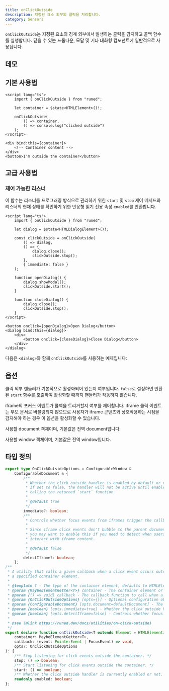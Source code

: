 ```yaml
---
title: onClickOutside
description: 지정된 요소 외부의 클릭을 처리합니다.
category: Sensors
---
```


<script>
import Demo from '$lib/components/demos/on-click-outside.svelte';
import DemoDialog from '$lib/components/demos/on-click-outside-dialog.svelte';
import { PropField } from '@svecodocs/kit'
</script>

`onClickOutside`는 지정된 요소의 경계 외부에서 발생하는 클릭을 감지하고 콜백 함수를 실행합니다. 닫을 수 있는 드롭다운, 모달 및 기타 대화형 컴포넌트에 일반적으로 사용됩니다.

## 데모

<Demo />

## 기본 사용법

```svelte
<script lang="ts">
	import { onClickOutside } from "runed";

	let container = $state<HTMLElement>()!;

	onClickOutside(
		() => container,
		() => console.log("clicked outside")
	);
</script>

<div bind:this={container}>
	<!-- Container content -->
</div>
<button>I'm outside the container</button>
```

## 고급 사용법

### 제어 가능한 리스너

이 함수는 리스너를 프로그래밍 방식으로 관리하기 위한 `start` 및 `stop` 제어 메서드와 리스너의 현재 상태를 확인하기 위한 반응형 읽기 전용 속성 `enabled`를 반환합니다.

```svelte
<script lang="ts">
	import { onClickOutside } from "runed";

	let dialog = $state<HTMLDialogElement>()!;

	const clickOutside = onClickOutside(
		() => dialog,
		() => {
			dialog.close();
			clickOutside.stop();
		},
		{ immediate: false }
	);

	function openDialog() {
		dialog.showModal();
		clickOutside.start();
	}

	function closeDialog() {
		dialog.close();
		clickOutside.stop();
	}
</script>

<button onclick={openDialog}>Open Dialog</button>
<dialog bind:this={dialog}>
	<div>
		<button onclick={closeDialog}>Close Dialog</button>
	</div>
</dialog>
```

다음은 `<dialog>`와 함께 `onClickOutside`를 사용하는 예제입니다:

<DemoDialog />

## 옵션

<PropField name="immediate" type="boolean" defaultValue="true">

클릭 외부 핸들러가 기본적으로 활성화되어 있는지 여부입니다. `false`로 설정하면 반환된 `start` 함수를 호출하여 활성화할 때까지 핸들러가 작동하지 않습니다.

</PropField>

<PropField name="detectIframe" type="boolean" defaultValue="false">

iframe의 포커스 이벤트가 콜백을 트리거할지 여부를 제어합니다. iframe 클릭 이벤트는 부모 문서로 버블링되지 않으므로 사용자가 iframe 콘텐츠와 상호작용하는 시점을 감지해야 하는 경우 이 옵션을 활성화할 수 있습니다.

</PropField>

<PropField name="document" type="Document" defaultValue="document">

사용할 document 객체이며, 기본값은 전역 document입니다.

</PropField>

<PropField name="window" type="Window" defaultValue="window">

사용할 window 객체이며, 기본값은 전역 window입니다.

</PropField>

## 타입 정의

```ts
export type OnClickOutsideOptions = ConfigurableWindow &
	ConfigurableDocument & {
		/**
		 * Whether the click outside handler is enabled by default or not.
		 * If set to false, the handler will not be active until enabled by
		 * calling the returned `start` function
		 *
		 * @default true
		 */
		immediate?: boolean;
		/**
		 * Controls whether focus events from iframes trigger the callback.
		 *
		 * Since iframe click events don't bubble to the parent document,
		 * you may want to enable this if you need to detect when users
		 * interact with iframe content.
		 *
		 * @default false
		 */
		detectIframe?: boolean;
	};
/**
 * A utility that calls a given callback when a click event occurs outside of
 * a specified container element.
 *
 * @template T - The type of the container element, defaults to HTMLElement.
 * @param {MaybeElementGetter<T>} container - The container element or a getter function that returns the container element.
 * @param {() => void} callback - The callback function to call when a click event occurs outside of the container.
 * @param {OnClickOutsideOptions} [opts={}] - Optional configuration object.
 * @param {ConfigurableDocument} [opts.document=defaultDocument] - The document object to use, defaults to the global document.
 * @param {boolean} [opts.immediate=true] - Whether the click outside handler is enabled by default or not.
 * @param {boolean} [opts.detectIframe=false] - Controls whether focus events from iframes trigger the callback.
 *
 * @see {@link https://runed.dev/docs/utilities/on-click-outside}
 */
export declare function onClickOutside<T extends Element = HTMLElement>(
	container: MaybeElementGetter<T>,
	callback: (event: PointerEvent | FocusEvent) => void,
	opts?: OnClickOutsideOptions
): {
	/** Stop listening for click events outside the container. */
	stop: () => boolean;
	/** Start listening for click events outside the container. */
	start: () => boolean;
	/** Whether the click outside handler is currently enabled or not. */
	readonly enabled: boolean;
};
```
